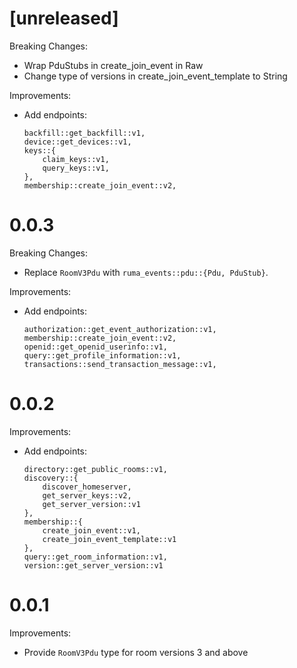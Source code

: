# [unreleased]

Breaking Changes:

* Wrap PduStubs in create_join_event in Raw
* Change type of versions in create_join_event_template to String

Improvements:

* Add endpoints:

  ```
  backfill::get_backfill::v1,
  device::get_devices::v1,
  keys::{
      claim_keys::v1,
      query_keys::v1,
  },
  membership::create_join_event::v2,
  ```

# 0.0.3

Breaking Changes:

* Replace `RoomV3Pdu` with `ruma_events::pdu::{Pdu, PduStub}`.

Improvements:

* Add endpoints:

  ```
  authorization::get_event_authorization::v1,
  membership::create_join_event::v2,
  openid::get_openid_userinfo::v1,
  query::get_profile_information::v1,
  transactions::send_transaction_message::v1,
  ```

# 0.0.2

Improvements:

* Add endpoints:

  ```
  directory::get_public_rooms::v1,
  discovery::{
      discover_homeserver,
      get_server_keys::v2,
      get_server_version::v1
  },
  membership::{
      create_join_event::v1,
      create_join_event_template::v1
  },
  query::get_room_information::v1,
  version::get_server_version::v1
  ```

# 0.0.1

Improvements:

* Provide `RoomV3Pdu` type for room versions 3 and above
